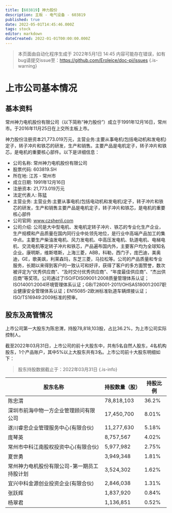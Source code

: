 ```yaml
---
title: [603819] 神力股份
description: 主板 - 电气设备 - 603819
published: true
date: 2022-05-01T14:45:46.000Z
tags: stock
editor: markdown
dateCreated: 2022-01-01T00:00:00.000Z
---
```


> 本页面由自动化程序生成于 2022年5月1日 14:45
> 内容可能存在错误，如有bug请提交issue至：https://github.com/Eroleice/doc-pi/issues
{.is-warning}

# 上市公司基本情况

## 基本资料

常州神力电机股份有限公司（以下简称“神力股份”）成立于1991年12月16日，常州市。于2016年11月25日在上交所主板上市。

神力股份注册资本21,773.019万元，主营业务:主要从事电机(包括电动机和发电机)定子，转子冲片和铁芯的研发，生产和销售。主要产品是电机定子，转子冲片和铁芯，是电机的重要核心部件。以下是详细信息：

- 公司名称: 常州神力电机股份有限公司
- 股票代码: 603819.SH
- 所在地: 江苏 - 常州市
- 成立日期: 1991年12月16日
- 注册资本: 21,773.019万元
- 法定代表人: 陈猛
- 主营业务: 主营业务:主要从事电机(包括电动机和发电机)定子，转子冲片和铁芯的研发，生产和销售主要产品是电机定子，转子冲片和铁芯，是电机的重要核心部件
- 公司官网: www.czshenli.com
- 公司介绍: 公司是大中型电机、发电机定转子冲片、铁芯的专业化生产企业，生产规模和产品质量在国内同行业中处领先地位，是行业中高端产品加工的集中点。主要生产柴油发电机、风力发电机、中高压发电机、轨道电机、电梯电机、交流电机等定转子冲片和铁芯，产品遍布国内外，主要客户均为全球知名企业。康明斯，维斯塔斯，上海三菱，ABB，科勒，西门子，庞巴迪，美奥迪，GE，歌美飒，利莱森玛，东芝三菱，马拉松等。公司的产品质量和专业服务，长期以来得到客户的一致认可和好评，获得了客户的多方面赞誉，数次被评定为“优秀供应商”、“及时交付优秀供应商”、“年度最佳供应商”、“杰出供应商”等奖项。公司通过了ISO/FDIS09001:2008质量管理体系认证；ISO14001:2004环境管理体系认证；GB/T28001-2011/OHSAS18001:2007职业健康安全管理体系认证；EN15085-2欧洲标准轨道车辆焊接认证；ISO/TS16949:2009标准的预审。


## 股东及高管情况

上市公司第一大股东为陈忠渭，持股78,818,103股，占比36.2%，为上市公司实际控制人。

截至2022年03月31日，上市公司的前十大股东中，共有5名自然人股东，4名机构股东，1个产品账户，其中5%以上大股东共有3名。上市公司前十大股东明细如下：

> 股东持股数据截止于：2022年03月31日
{.is-info}

| 股东名称 | 持股数量（股） | 持股比例 |
| --- | --- | --- |
| 陈忠渭 | 78,818,103 | 36.2% |
| 深圳市前海中物一方企业管理顾问有限公司 | 17,450,700 | 8.01% |
| 遂川睿忠企业管理服务中心(有限合伙) | 11,277,630 | 5.18% |
| 庞琴英 | 8,757,567 | 4.02% |
| 常州市中科江南股权投资中心(有限合伙) | 5,977,982 | 2.75% |
| 夏世勇 | 3,949,348 | 1.81% |
| 常州神力电机股份有限公司-第一期员工持股计划 | 3,524,302 | 1.62% |
| 宜兴中科金源创业投资企业(有限合伙) | 2,846,038 | 1.31% |
| 张跃辉 | 1,837,920 | 0.84% |
| 杨翠君 | 1,136,851 | 0.52% |




